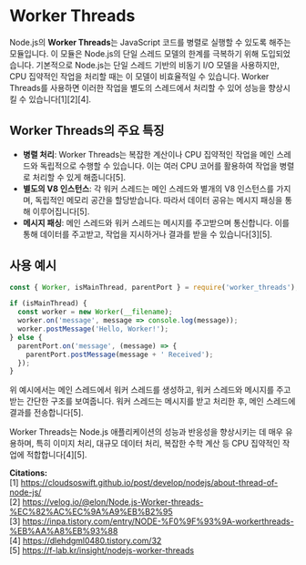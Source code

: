 # Worker Threads
Node.js의 **Worker Threads**는 JavaScript 코드를 병렬로 실행할 수 있도록 해주는 모듈입니다. 이 모듈은 Node.js의 단일 스레드 모델의 한계를 극복하기 위해 도입되었습니다. 기본적으로 Node.js는 단일 스레드 기반의 비동기 I/O 모델을 사용하지만, CPU 집약적인 작업을 처리할 때는 이 모델이 비효율적일 수 있습니다. Worker Threads를 사용하면 이러한 작업을 별도의 스레드에서 처리할 수 있어 성능을 향상시킬 수 있습니다[1][2][4].

## **Worker Threads의 주요 특징**

- **병렬 처리**: Worker Threads는 복잡한 계산이나 CPU 집약적인 작업을 메인 스레드와 독립적으로 수행할 수 있습니다. 이는 여러 CPU 코어를 활용하여 작업을 병렬로 처리할 수 있게 해줍니다[5].
- **별도의 V8 인스턴스**: 각 워커 스레드는 메인 스레드와 별개의 V8 인스턴스를 가지며, 독립적인 메모리 공간을 할당받습니다. 따라서 데이터 공유는 메시지 패싱을 통해 이루어집니다[5].
- **메시지 패싱**: 메인 스레드와 워커 스레드는 메시지를 주고받으며 통신합니다. 이를 통해 데이터를 주고받고, 작업을 지시하거나 결과를 받을 수 있습니다[3][5].

## **사용 예시**

```javascript
const { Worker, isMainThread, parentPort } = require('worker_threads');

if (isMainThread) {
  const worker = new Worker(__filename);
  worker.on('message', message => console.log(message));
  worker.postMessage('Hello, Worker!');
} else {
  parentPort.on('message', (message) => {
    parentPort.postMessage(message + ' Received');
  });
}
```

위 예시에서는 메인 스레드에서 워커 스레드를 생성하고, 워커 스레드와 메시지를 주고받는 간단한 구조를 보여줍니다. 워커 스레드는 메시지를 받고 처리한 후, 메인 스레드에 결과를 전송합니다[5].

Worker Threads는 Node.js 애플리케이션의 성능과 반응성을 향상시키는 데 매우 유용하며, 특히 이미지 처리, 대규모 데이터 처리, 복잡한 수학 계산 등 CPU 집약적인 작업에 적합합니다[4][5].

**Citations:**   
[1] https://cloudsoswift.github.io/post/develop/nodejs/about-thread-of-node-js/   
[2] https://velog.io/@elon/Node.js-Worker-threads-%EC%82%AC%EC%9A%A9%EB%B2%95   
[3] https://inpa.tistory.com/entry/NODE-%F0%9F%93%9A-workerthreads-%EB%AA%A8%EB%93%88   
[4] https://dlehdgml0480.tistory.com/32   
[5] https://f-lab.kr/insight/nodejs-worker-threads   
